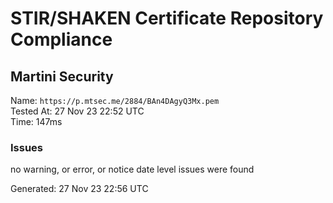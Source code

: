 # STIR/SHAKEN Certificate Repository Compliance

## Martini Security

Name: `https://p.mtsec.me/2884/BAn4DAgyQ3Mx.pem`\
Tested At: 27 Nov 23 22:52 UTC\
Time: 147ms

### Issues

no warning, or error, or notice date level issues were found

Generated: 27 Nov 23 22:56 UTC